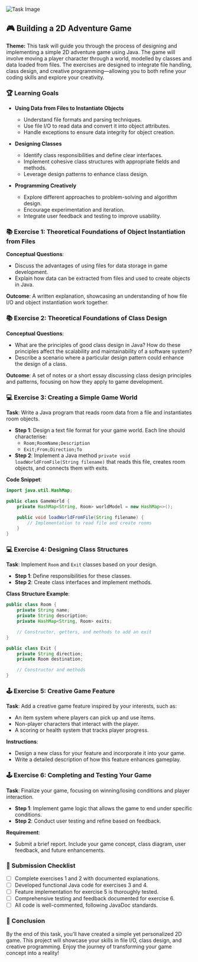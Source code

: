 ![Task Image](https://oaidalleapiprodscus.blob.core.windows.net/private/org-asPC5Skb6EoE1i324HhdGnV1/user-4VyHdJuNDsg3rdcmO7ghXoi2/img-DrCeBCn1uGgbmNyIhKHizD9v.png?st=2024-11-06T12%3A58%3A03Z&se=2024-11-06T14%3A58%3A03Z&sp=r&sv=2024-08-04&sr=b&rscd=inline&rsct=image/png&skoid=d505667d-d6c1-4a0a-bac7-5c84a87759f8&sktid=a48cca56-e6da-484e-a814-9c849652bcb3&skt=2024-11-06T03%3A52%3A05Z&ske=2024-11-07T03%3A52%3A05Z&sks=b&skv=2024-08-04&sig=thDVx42yxu5Vks%2B4JqHhJrC1oNrQqz1bvO0Nd1df2Vs%3D)

## 🎮 Building a 2D Adventure Game

**Theme:** This task will guide you through the process of designing and implementing a simple 2D adventure game using Java. The game will involve moving a player character through a world, modelled by classes and data loaded from files. The exercises are designed to integrate file handling, class design, and creative programming—allowing you to both refine your coding skills and explore your creativity.

### 🏆 Learning Goals

- **Using Data from Files to Instantiate Objects**
  - Understand file formats and parsing techniques.
  - Use file I/O to read data and convert it into object attributes.
  - Handle exceptions to ensure data integrity for object creation.

- **Designing Classes**
  - Identify class responsibilities and define clear interfaces.
  - Implement cohesive class structures with appropriate fields and methods.
  - Leverage design patterns to enhance class design.

- **Programming Creatively**
  - Explore different approaches to problem-solving and algorithm design.
  - Encourage experimentation and iteration.
  - Integrate user feedback and testing to improve usability.

### 📚 Exercise 1: Theoretical Foundations of Object Instantiation from Files

**Conceptual Questions**:
- Discuss the advantages of using files for data storage in game development.
- Explain how data can be extracted from files and used to create objects in Java.

**Outcome**: A written explanation, showcasing an understanding of how file I/O and object instantiation work together. 

### 📚 Exercise 2: Theoretical Foundations of Class Design

**Conceptual Questions**:
- What are the principles of good class design in Java? How do these principles affect the scalability and maintainability of a software system?
- Describe a scenario where a particular design pattern could enhance the design of a class.

**Outcome**: A set of notes or a short essay discussing class design principles and patterns, focusing on how they apply to game development.

### 💻 Exercise 3: Creating a Simple Game World

**Task**: Write a Java program that reads room data from a file and instantiates room objects.
- **Step 1**: Design a text file format for your game world. Each line should characterise:
  - `Room;RoomName;Description`
  - `Exit;From;Direction;To`
- **Step 2**: Implement a Java method `private void loadWorldFromFile(String filename)` that reads this file, creates room objects, and connects them with exits.

**Code Snippet**:

```java
import java.util.HashMap;

public class GameWorld {
    private HashMap<String, Room> worldModel = new HashMap<>();

    public void loadWorldFromFile(String filename) {
        // Implementation to read file and create rooms
    }
}
```

### 💻 Exercise 4: Designing Class Structures

**Task**: Implement `Room` and `Exit` classes based on your design.
- **Step 1**: Define responsibilities for these classes.
- **Step 2**: Create class interfaces and implement methods.

**Class Structure Example**:

```java
public class Room {
    private String name;
    private String description;
    private HashMap<String, Room> exits;

    // Constructor, getters, and methods to add an exit
}

public class Exit {
    private String direction;
    private Room destination;

    // Constructor and methods
}
```

### 🕹️ Exercise 5: Creative Game Feature

**Task**: Add a creative game feature inspired by your interests, such as:
- An item system where players can pick up and use items.
- Non-player characters that interact with the player.
- A scoring or health system that tracks player progress.

**Instructions**:
- Design a new class for your feature and incorporate it into your game.
- Write a detailed description of how this feature enhances gameplay.

### 🕹️ Exercise 6: Completing and Testing Your Game

**Task**: Finalize your game, focusing on winning/losing conditions and player interaction.
- **Step 1**: Implement game logic that allows the game to end under specific conditions.
- **Step 2**: Conduct user testing and refine based on feedback.

**Requirement**:
- Submit a brief report. Include your game concept, class diagram, user feedback, and future enhancements.

### 📅 Submission Checklist

- [ ] Complete exercises 1 and 2 with documented explanations.
- [ ] Developed functional Java code for exercises 3 and 4.
- [ ] Feature implementation for exercise 5 is thoroughly tested.
- [ ] Comprehensive testing and feedback documented for exercise 6.
- [ ] All code is well-commented, following JavaDoc standards.
  
### 🎉 Conclusion

By the end of this task, you'll have created a simple yet personalized 2D game. This project will showcase your skills in file I/O, class design, and creative programming. Enjoy the journey of transforming your game concept into a reality!